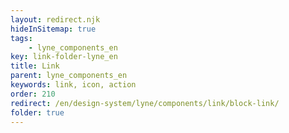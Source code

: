 ```yaml
---
layout: redirect.njk
hideInSitemap: true
tags: 
    - lyne_components_en
key: link-folder-lyne_en
title: Link
parent: lyne_components_en
keywords: link, icon, action
order: 210
redirect: /en/design-system/lyne/components/link/block-link/
folder: true
---
```

